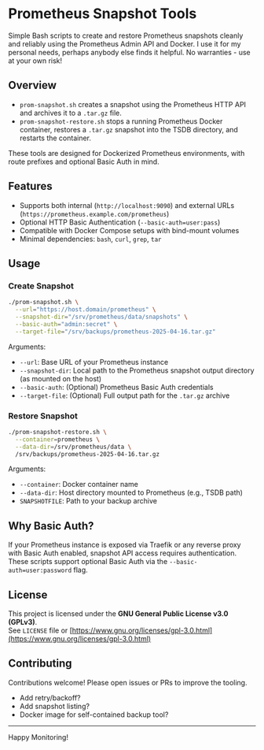 # Prometheus Snapshot Tools

Simple Bash scripts to create and restore Prometheus snapshots cleanly and reliably using the Prometheus Admin API and Docker. I use it for my personal needs, perhaps anybody else finds it helpful. No warranties - use at your own risk!

## Overview

- `prom-snapshot.sh` creates a snapshot using the Prometheus HTTP API and archives it to a `.tar.gz` file.
- `prom-snapshot-restore.sh` stops a running Prometheus Docker container, restores a `.tar.gz` snapshot into the TSDB directory, and restarts the container.

These tools are designed for Dockerized Prometheus environments, with route prefixes and optional Basic Auth in mind.

## Features

- Supports both internal (`http://localhost:9090`) and external URLs (`https://prometheus.example.com/prometheus`)
- Optional HTTP Basic Authentication (`--basic-auth=user:pass`)
- Compatible with Docker Compose setups with bind-mount volumes
- Minimal dependencies: `bash`, `curl`, `grep`, `tar`

## Usage

### Create Snapshot

```bash
./prom-snapshot.sh \
  --url="https://host.domain/prometheus" \
  --snapshot-dir="/srv/prometheus/data/snapshots" \
  --basic-auth="admin:secret" \
  --target-file="/srv/backups/prometheus-2025-04-16.tar.gz"
```

Arguments:
- `--url`: Base URL of your Prometheus instance
- `--snapshot-dir`: Local path to the Prometheus snapshot output directory (as mounted on the host)
- `--basic-auth`: (Optional) Prometheus Basic Auth credentials
- `--target-file`: (Optional) Full output path for the `.tar.gz` archive

### Restore Snapshot

```bash
./prom-snapshot-restore.sh \
  --container=prometheus \
  --data-dir=/srv/prometheus/data \
  /srv/backups/prometheus-2025-04-16.tar.gz
```

Arguments:
- `--container`: Docker container name
- `--data-dir`: Host directory mounted to Prometheus (e.g., TSDB path)
- `SNAPSHOTFILE`: Path to your backup archive

## Why Basic Auth?

If your Prometheus instance is exposed via Traefik or any reverse proxy with Basic Auth enabled, snapshot API access requires authentication.  
These scripts support optional Basic Auth via the `--basic-auth=user:password` flag.

## License

This project is licensed under the **GNU General Public License v3.0 (GPLv3)**.  
See `LICENSE` file or [https://www.gnu.org/licenses/gpl-3.0.html](https://www.gnu.org/licenses/gpl-3.0.html)

## Contributing

Contributions welcome! Please open issues or PRs to improve the tooling.

- Add retry/backoff?
- Add snapshot listing?
- Docker image for self-contained backup tool?

---

Happy Monitoring!
